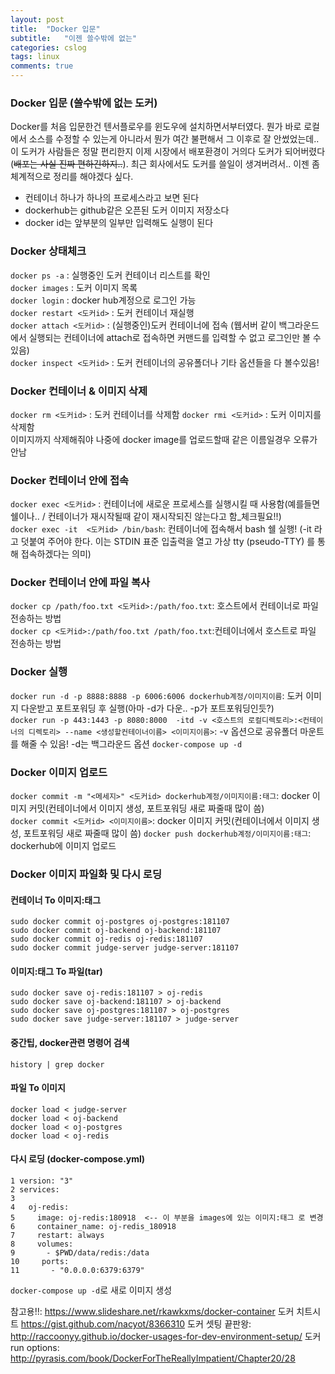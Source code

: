 ```yaml
---
layout: post
title:  "Docker 입문"
subtitle:   "이젠 쓸수밖에 없는"
categories: cslog
tags: linux
comments: true
---
```


### Docker 입문 (쓸수밖에 없는 도커)
Docker를 처음 입문한건 텐서플로우를 윈도우에 설치하면서부터였다. 뭔가 바로 로컬에서 소스를 수정할 수 있는게 아니라서 뭔가 여간 불편해서 그 이후로 잘 안썼었는데.. 이 도커가 사람들은 정말 편리한지 이제 시장에서 배포환경이 거의다 도커가 되어버렸다(~~배포는 사실 진짜 편하긴하지..~~). 최근 회사에서도 도커를 쓸일이 생겨버려서.. 이젠 좀 체계적으로 정리를 해야겠다 싶다.

- 컨테이너 하나가 하나의 프로세스라고 보면 된다
- dockerhub는 github같은 오픈된 도커 이미지 저장소다
- docker id는 앞부분의 일부만 입력해도 실행이 된다

### Docker 상태체크
```docker ps -a``` : 실행중인 도커 컨테이너 리스트를 확인   
```docker images``` : 도커 이미지 목록   
```docker login``` : docker hub계정으로 로그인 가능   
```docker restart <도커id>``` : 도커 컨테이너 재실행   
```docker attach <도커id>``` : (실행중인)도커 컨테이너에 접속 (웹서버 같이 백그라운드에서 실행되는 컨테이너에 attach로 접속하면 커맨드를 입력할 수 없고 로그인만 볼 수 있음)   
```docker inspect <도커id>``` : 도커 컨테이너의 공유폴더나 기타 옵션들을 다 볼수있음!   

### Docker 컨테이너 & 이미지 삭제
```docker rm <도커id>``` : 도커 컨테이너를 삭제함
```docker rmi <도커id>``` : 도커 이미지를 삭제함   
이미지까지 삭제해줘야 나중에 docker image를 업로드할때 같은 이름일경우 오류가 안남


### Docker 컨테이너 안에 접속
```docker exec <도커id>``` : 컨테이너에 새로운 프로세스를 실행시킬 때 사용함(예를들면 쉘이나.. / 컨테이너가 재시작될때 같이 재시작되진 않는다고 함_체크필요!!)   
```docker exec -it  <도커id> /bin/bash```: 컨테이너에 접속해서 bash 쉘 실행! (-it 라고 덧붙여 주어야 한다. 이는 STDIN 표준 입출력을 열고 가상 tty (pseudo-TTY) 를 통해 접속하겠다는 의미)
### Docker 컨테이너 안에 파일 복사
```docker cp /path/foo.txt <도커id>:/path/foo.txt```: 호스트에서 컨테이너로 파일 전송하는 방법   
```docker cp <도커id>:/path/foo.txt /path/foo.txt```:컨테이너에서 호스트로 파일 전송하는 방법   


### Docker 실행
```docker run -d -p 8888:8888 -p 6006:6006 dockerhub계정/이미지이름```: 도커 이미지 다운받고 포트포워딩 후 실행(아마 -d가 다운.. -p가 포트포워딩인듯?)   
```docker run -p 443:1443 -p 8080:8000  -itd -v <호스트의 로컬디렉토리>:<컨테이너의 디렉토리> --name <생성할컨테이너이름> <이미지이름>```: -v 옵션으로 공유폴더 마운트를 해줄 수 있음! -d는 백그라운드 옵션
```docker-compose up -d```


### Docker 이미지 업로드
```docker commit -m "<메세지>" <도커id> dockerhub계정/이미지이름:태그```: docker 이미지 커밋(컨테이너에서 이미지 생성, 포트포워딩 새로 짜줄때 많이 씀)   
```docker commit <도커id> <이미지이름>```: docker 이미지 커밋(컨테이너에서 이미지 생성, 포트포워딩 새로 짜줄때 많이 씀)
```docker push dockerhub계정/이미지이름:태그```: dockerhub에 이미지 업로드

### Docker 이미지 파일화 및 다시 로딩

#### 컨테이너 To 이미지:태그
```
sudo docker commit oj-postgres oj-postgres:181107
sudo docker commit oj-backend oj-backend:181107
sudo docker commit oj-redis oj-redis:181107
sudo docker commit judge-server judge-server:181107
```

#### 이미지:태그 To 파일(tar)
```
sudo docker save oj-redis:181107 > oj-redis
sudo docker save oj-backend:181107 > oj-backend
sudo docker save oj-postgres:181107 > oj-postgres
sudo docker save judge-server:181107 > judge-server 
```

#### 중간팁, docker관련 명령어 검색
```history | grep docker```

#### 파일 To 이미지
```
docker load < judge-server
docker load < oj-backend
docker load < oj-postgres
docker load < oj-redis
```

#### 다시 로딩 (docker-compose.yml)
```
1 version: "3"
2 services:
3
4   oj-redis:
5     image: oj-redis:180918  <-- 이 부분을 images에 있는 이미지:태그 로 변경
6     container_name: oj-redis_180918
7     restart: always
8     volumes:
9       - $PWD/data/redis:/data
10     ports:
11       - "0.0.0.0:6379:6379"
```
```docker-compose up -d```로 새로 이미지 생성

참고용!!: https://www.slideshare.net/rkawkxms/docker-container
도커 치트시트 https://gist.github.com/nacyot/8366310
도커 셋팅 끝판왕: http://raccoonyy.github.io/docker-usages-for-dev-environment-setup/
도커 run options: http://pyrasis.com/book/DockerForTheReallyImpatient/Chapter20/28
